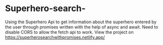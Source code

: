 # Superhero-search-
Using the Superhero Api to get information about the superhero entered by the user through promises written with the help of async and await. Need to disable CORS to allow the fetch api to work. View the project on https://superherosearchwithpromises.netlify.app/
